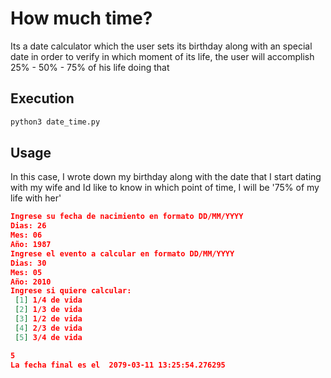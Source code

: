 # How much time?

Its a date calculator which the user sets its birthday along with an special date in order to verify in which moment of its life, the user will accomplish 25% - 50% - 75% of his life doing that

## Execution

```bash
python3 date_time.py
```

## Usage

In this case, I wrote down my birthday along with the date that I start dating with my wife and Id like to know in which point of time, I will be '75% of my life with her'

```json
Ingrese su fecha de nacimiento en formato DD/MM/YYYY
Dias: 26
Mes: 06
Año: 1987
Ingrese el evento a calcular en formato DD/MM/YYYY
Dias: 30
Mes: 05
Año: 2010
Ingrese si quiere calcular: 
 [1] 1/4 de vida 
 [2] 1/3 de vida 
 [3] 1/2 de vida 
 [4] 2/3 de vida 
 [5] 3/4 de vida

5
La fecha final es el  2079-03-11 13:25:54.276295

```